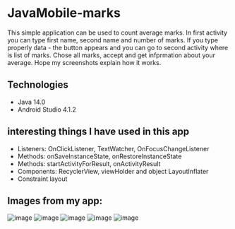 # JavaMobile-marks
This simple application can be used to count average marks. In first activity you can type first name, second name and number of marks. If you type properly data - the button appears and you can go to second activity where is list of marks. Chose all marks, accept and get infprmation about your average. Hope my screenshots explain how it works.

## Technologies
- Java 14.0
- Android Studio 4.1.2

## interesting things I have used in this app
- Listeners: OnClickListener, TextWatcher, OnFocusChangeListener
- Methods: onSaveInstanceState, onRestoreInstanceState
- Methods: startActivityForResult, onActivityResult
- Components: RecyclerView, viewHolder and object LayoutInflater
- Constraint layout

## Images from my app:

![image](https://user-images.githubusercontent.com/73463891/115864869-d0501d80-a437-11eb-9532-2513945e605b.png)
![image](https://user-images.githubusercontent.com/73463891/115864996-fd9ccb80-a437-11eb-8195-05e99af17ed9.png)
![image](https://user-images.githubusercontent.com/73463891/115865077-1b6a3080-a438-11eb-81ff-71519f5641c8.png)
![image](https://user-images.githubusercontent.com/73463891/115865121-291fb600-a438-11eb-977a-67f69d232441.png)
![image](https://user-images.githubusercontent.com/73463891/115865193-494f7500-a438-11eb-9417-88252cd2aaee.png)
